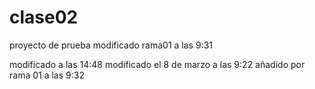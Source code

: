 # clase02
proyecto de prueba modificado rama01 a las 9:31

modificado a las 14:48
modificado el 8 de marzo a las 9:22
añadido por rama 01 a las 9:32
